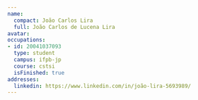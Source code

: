```yaml
---
name:
  compact: João Carlos Lira
  full: João Carlos de Lucena Lira
avatar:
occupations:
- id: 20041037093
  type: student
  campus: ifpb-jp
  course: cstsi
  isFinished: true
addresses:
  linkedin: https://www.linkedin.com/in/joão-lira-5693989/
---
```

